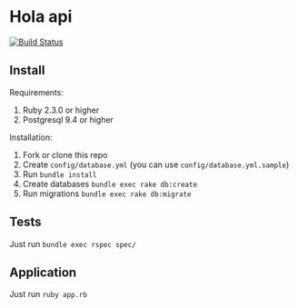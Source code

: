 # Hola api

[![Build Status](https://travis-ci.org/tonymadbrain/hola_api.svg?branch=master)](https://travis-ci.org/tonymadbrain/hola_api)

## Install

Requirements:

1. Ruby 2.3.0 or higher
2. Postgresql 9.4 or higher

Installation:

1. Fork or clone this repo
2. Create `config/database.yml` (you can use `config/database.yml.sample`)
3. Run `bundle install`
4. Create databases `bundle exec rake db:create`
5. Run migrations `bundle exec rake db:migrate`

## Tests

Just run `bundle exec rspec spec/`

## Application

Just run `ruby app.rb`
